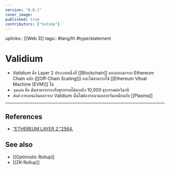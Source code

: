 ```yaml
---
version: "0.0.1"
cover_image:
published: true
contributors: ["Sutida"]
---
```

uplinks:: [[Web 3]]
tags:: #lang/th #type/statement

# Validium
- *Validium*  คือ Layer 2 ประเภทหนึ่งที่ [[Blockchain]] แยกออกมาจาก Ethereum Chain หลัก ([[Off-Chain Scaling]]) และไม่สามารถใช้ [[Ethereum Vitual Machine (EVM)]] ได้
- *จุดเด่น* คือ มันสามารถรองรับธุรกรรมได้มากถึง 10,000 ธุรกรรมต่อวินาที  
- *ข้อดี* การถอนเงินออกจาก Validium นั้นไม่ต้องรอนานหลายวันเหมือนกับ [[Plasma]]

---
## References
- ["ETHEREUM LAYER 2,"2564.](https://academy.bitcoinaddict.org/what-is-ethereum-layer-2/)

## See also
- [[Optimistic Rollup]]
- [[ZK-Rollup]]


